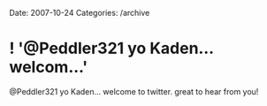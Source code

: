 Date: 2007-10-24
Categories: /archive

# ! '@Peddler321 yo Kaden… welcom…'

@Peddler321 yo Kaden... welcome to twitter.  great to hear from you!
